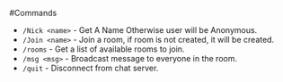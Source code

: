 #Commands

- `/Nick <name>` - Get A Name Otherwise user will be Anonymous.
- `/Join <name>` - Join a room, if room is not created, it will be created.
- `/rooms` - Get a list of available rooms to join.
- `/msg <msg>` - Broadcast message to everyone in the room.
- `/quit` - Disconnect from chat server.
